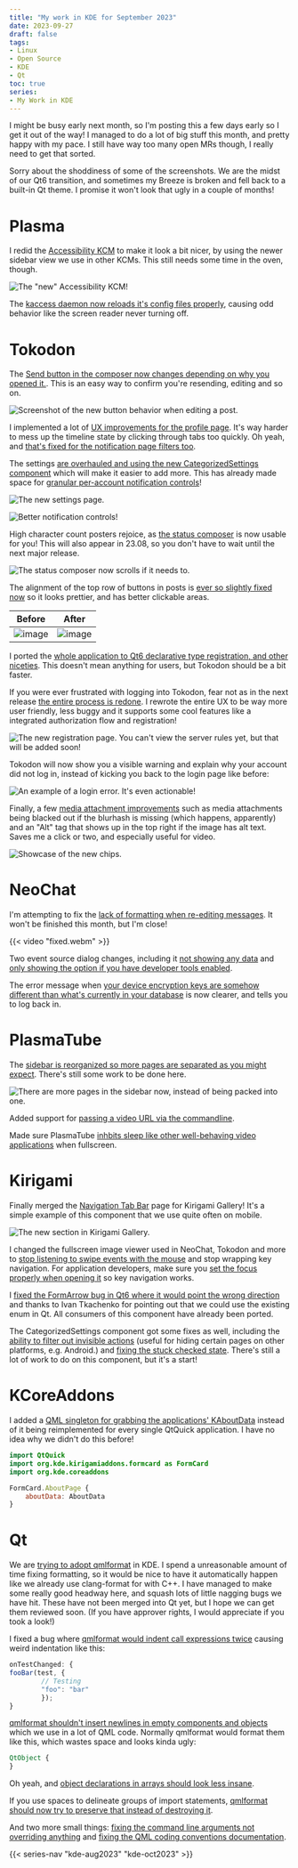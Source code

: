 ```yaml
---
title: "My work in KDE for September 2023"
date: 2023-09-27
draft: false
tags:
- Linux
- Open Source
- KDE
- Qt
toc: true
series:
- My Work in KDE
---
```


I might be busy early next month, so I'm posting this a few days early so I get it out of the way! I managed to do a lot of big stuff this month, and pretty happy with my pace. I still have way too many open MRs though, I really need to get that sorted.

Sorry about the shoddiness of some of the screenshots. We are the midst of our Qt6 transition, and sometimes my Breeze is broken and fell back to a built-in Qt theme. I promise it won't look that ugly in a couple of months!

# Plasma

I redid the [Accessibility KCM](https://invent.kde.org/plasma/plasma-desktop/-/merge_requests/1737) to make it look a bit nicer, by using the newer sidebar view we use in other KCMs. This still needs some time in the oven, though.

![The "new" Accessibility KCM!](access.png)

The [kaccess daemon now reloads it's config files properly](https://invent.kde.org/plasma/plasma-desktop/-/merge_requests/1736), causing odd behavior like the screen reader never turning off.

# Tokodon

The [Send button in the composer now changes depending on why you opened it.](https://invent.kde.org/network/tokodon/-/merge_requests/352). This is an easy way to confirm you're resending, editing and so on.

![Screenshot of the new button behavior when editing a post.](Screenshot_27_193125.webp)

I implemented a lot of [UX improvements for the profile page](https://invent.kde.org/network/tokodon/-/merge_requests/355). It's way harder to mess up the timeline state by clicking through tabs too quickly. Oh yeah, and [that's fixed for the notification page filters too](https://invent.kde.org/network/tokodon/-/merge_requests/359).

The settings [are overhauled and using the new CategorizedSettings component](https://invent.kde.org/network/tokodon/-/merge_requests/358) which will make it easier to add more. This has already made space for [granular per-account notification controls](https://invent.kde.org/network/tokodon/-/merge_requests/372)!

![The new settings page.](Screenshot_27_193253.webp)

![Better notification controls!](notificationcontrols.png)

High character count posters rejoice, as [the status composer](https://invent.kde.org/network/tokodon/-/merge_requests/357) is now usable for you! This will also appear in 23.08, so you don't have to wait until the next major release.

![The status composer now scrolls if it needs to.](Screenshot_27_193353.webp)

The alignment of the top row of buttons in posts is [ever so slightly fixed now](https://invent.kde.org/network/tokodon/-/merge_requests/360) so it looks prettier, and has better clickable areas.

| Before | After |
| ------ | ------ |
| ![image](image.png)  | ![image](image2.png) |

I ported the [whole application to Qt6 declarative type registration, and other niceties](https://invent.kde.org/network/tokodon/-/merge_requests/367). This doesn't mean anything for users, but Tokodon should be a bit faster.

If you were ever frustrated with logging into Tokodon, fear not as in the next release [the entire process is redone](https://invent.kde.org/network/tokodon/-/merge_requests/373). I rewrote the entire UX to be way more user friendly, less buggy and it supports some cool features like a integrated authorization flow and registration!

![The new registration page. You can't view the server rules yet, but that will be added soon!](registration.png)

Tokodon will now show you a visible warning and explain why your account did not log in, instead of kicking you back to the login page like before:

![An example of a login error. It's even actionable!](Screenshot_15_150834.webp)

Finally, a few [media attachment improvements](https://invent.kde.org/network/tokodon/-/merge_requests/378) such as media attachments being blacked out if the blurhash is missing (which happens, apparently) and an "Alt" tag that shows up in the top right if the image has alt text. Saves me a click or two, and especially useful for video.

![Showcase of the new chips.](alttext.png)

# NeoChat

I'm attempting to fix the [lack of formatting when re-editing messages](https://invent.kde.org/network/neochat/-/merge_requests/1283). It won't be finished this month, but I'm close!

{{< video "fixed.webm" >}}

Two event source dialog changes, including it [not showing any data](https://invent.kde.org/network/neochat/-/merge_requests/1284) and [only showing the option if you have developer tools enabled](https://invent.kde.org/network/neochat/-/merge_requests/1285).

The error message when [your device encryption keys are somehow different than what's currently in your database](https://invent.kde.org/network/neochat/-/merge_requests/1152) is now clearer, and tells you to log back in.

# PlasmaTube

The [sidebar is reorganized so more pages are separated as you might expect](https://invent.kde.org/multimedia/plasmatube/-/merge_requests/49). There's still some work to be done here.

![There are more pages in the sidebar now, instead of being packed into one.](Screenshot_27_194100.webp)

Added support for [passing a video URL via the commandline](https://invent.kde.org/multimedia/plasmatube/-/merge_requests/56).

Made sure PlasmaTube [inhbits sleep like other well-behaving video applications](https://invent.kde.org/multimedia/plasmatube/-/merge_requests/57) when fullscreen.

# Kirigami

Finally merged the [Navigation Tab Bar](https://invent.kde.org/sdk/kirigami-gallery/-/merge_requests/42) page for Kirigami Gallery! It's a simple example of this component that we use quite often on mobile.

![The new section in Kirigami Gallery.](Screenshot_27_155513.webp)

I changed the fullscreen image viewer used in NeoChat, Tokodon and more to [stop listening to swipe events with the mouse](https://invent.kde.org/libraries/kirigami-addons/-/merge_requests/157) and stop wrapping key navigation. For application developers, make sure you [set the focus properly when opening it](https://invent.kde.org/network/tokodon/-/merge_requests/365) so key navigation works.

I [fixed the FormArrow bug in Qt6 where it would point the wrong direction](https://invent.kde.org/libraries/kirigami-addons/-/merge_requests/161) and thanks to Ivan Tkachenko for pointing out that we could use the existing enum in Qt. All consumers of this component have already been ported.

The CategorizedSettings component got some fixes as well, including the [ability to filter out invisible actions](https://invent.kde.org/libraries/kirigami-addons/-/merge_requests/163) (useful for hiding certain pages on other platforms, e.g. Android.) and [fixing the stuck checked state](https://invent.kde.org/libraries/kirigami-addons/-/merge_requests/162). There's still a lot of work to do on this component, but it's a start!

# KCoreAddons

I added a [QML singleton for grabbing the applications' KAboutData](https://invent.kde.org/frameworks/kcoreaddons/-/merge_requests/377) instead of it being reimplemented for every single QtQuick application. I have no idea why we didn't do this before!

```qml
import QtQuick
import org.kde.kirigamiaddons.formcard as FormCard
import org.kde.coreaddons

FormCard.AboutPage {
    aboutData: AboutData
}
```

# Qt

We are [trying to adopt qmlformat](https://invent.kde.org/teams/automation/issues/-/issues/7) in KDE. I spend a unreasonable amount of time fixing formatting, so it would be nice to have it automatically happen like we already use clang-format for with C++. I have managed to make some really good headway here, and squash lots of little nagging bugs we have hit. These have not been merged into Qt yet, but I hope we can get them reviewed soon. (If you have approver rights, I would appreciate if you took a look!)

I fixed a bug where [qmlformat would indent call expressions twice](https://codereview.qt-project.org/c/qt/qtdeclarative/+/503777) causing weird indentation like this:

```qml
onTestChanged: {
fooBar(test, {
        // Testing
        "foo": "bar"
        });
}
```

[qmlformat shouldn't insert newlines in empty components and objects](https://codereview.qt-project.org/c/qt/qtdeclarative/+/502964) which we use in a lot of QML code. Normally qmlformat would format them like this, which wastes space and looks kinda ugly:

```qml
QtObject {
}
```

Oh yeah, and [object declarations in arrays should look less insane](https://codereview.qt-project.org/c/qt/qtdeclarative/+/503822).

If you use spaces to delineate groups of import statements, [qmlformat should now try to preserve that instead of destroying it](https://codereview.qt-project.org/c/qt/qtdeclarative/+/503775).

And two more small things: [fixing the command line arguments not overriding anything](https://codereview.qt-project.org/c/qt/qtdeclarative/+/502966?usp=dashboard) and [fixing the QML coding conventions documentation](https://codereview.qt-project.org/c/qt/qtdoc/+/502965?usp=dashboard).

{{< series-nav "kde-aug2023" "kde-oct2023" >}}

